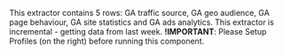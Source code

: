 This extractor contains 5 rows:
GA traffic source, GA geo audience, GA page behaviour, GA site statistics and GA ads analytics.
This extractor is incremental - getting data from last week.
**!IMPORTANT**: Please Setup Profiles (on the right) before running this component.
